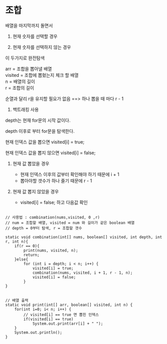 # 조합

배열을 마지막까지 돌면서

1) 현재 숫자를 선택할 경우

1) 현재 숫자를 선택하지 않는 경우

이 두가지로 완전탐색

arr = 조합을 뽑아낼 배열 </br>
visited = 조합에 뽑혔는지 체크 할 배열 </br>
n = 배열의 길이 </br>
r = 조합의 길이 </br>

순열과 달리 r을 유지할 필요가 없음 ==> 하나 뽑을 때 마다 r - 1

1. 백트래킹 사용

depth는 현재 for문의 시작 값이다.

depth 이후로 부터 for문을 탐색한다.

현재 인덱스 값을 뽑으면 visited[i] = true;

현재 인덱스 값을 뽑지 않으면 visited[i] = false;

1) 현재 값 뽑았을 경우
    -  현재 인덱스 이후의 값부터 확인해야 하기 때문에 i + 1
    -  뽑아야할 갯수가 하나 줄기 때문에 r - 1

2) 현재 값 뽑지 않았을 경우
    - visited[i] = false; 하고 다음값 확인

<pre><code>
// 사용법 : combination(nums,visited, 0 ,r)
// num = 조합할 배열, visited = num 와 길이가 같은 boolean 배열
// depth = 0부터 탐색, r = 조합할 갯수

static void combination(int[] nums, boolean[] visited, int depth, int r, int n){
    if(r == 0){
        print(nums, visited, n);
        return;
    }else{
        for (int i = depth; i < n; i++) {
            visited[i] = true;
            combination(nums, visited, i + 1, r - 1, n);
            visited[i] = false;
        }
}


// 배열 출력
static void print(int[] arr, boolean[] visited, int n) {
    for(int i=0; i< n; i++) {
        // visited[i] == true 면 뽑힌 인덱스
        if(visited[i] == true)
            System.out.print(arr[i] + " ");
    }
    System.out.println();
}
</code></pre>